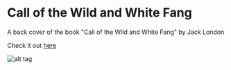 # Call of the Wild and White Fang
A back cover of the book "Call of the Wild and White Fang" by Jack London

Check it out [here]

![alt tag](https://raw.github.com/pavermakov/call-of-the-wild-and-white-fang/master/preview.PNG)



[here]: <http://pavermakov.github.io/call-of-the-wild-and-white-fang/>
